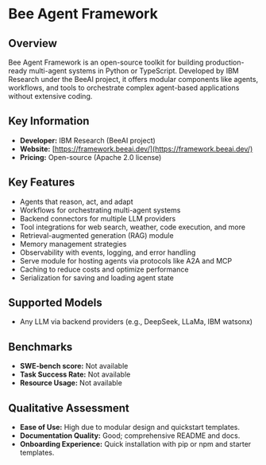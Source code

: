 # Bee Agent Framework

## Overview

Bee Agent Framework is an open-source toolkit for building production-ready multi-agent systems in Python or TypeScript. Developed by IBM Research under the BeeAI project, it offers modular components like agents, workflows, and tools to orchestrate complex agent-based applications without extensive coding.

## Key Information

- **Developer:** IBM Research (BeeAI project)
- **Website:** [https://framework.beeai.dev/](https://framework.beeai.dev/)
- **Pricing:** Open-source (Apache 2.0 license)

## Key Features

- Agents that reason, act, and adapt
- Workflows for orchestrating multi-agent systems
- Backend connectors for multiple LLM providers
- Tool integrations for web search, weather, code execution, and more
- Retrieval-augmented generation (RAG) module
- Memory management strategies
- Observability with events, logging, and error handling
- Serve module for hosting agents via protocols like A2A and MCP
- Caching to reduce costs and optimize performance
- Serialization for saving and loading agent state

## Supported Models

- Any LLM via backend providers (e.g., DeepSeek, LLaMa, IBM watsonx)

## Benchmarks

- **SWE-bench score:** Not available
- **Task Success Rate:** Not available
- **Resource Usage:** Not available

## Qualitative Assessment

- **Ease of Use:** High due to modular design and quickstart templates.
- **Documentation Quality:** Good; comprehensive README and docs.
- **Onboarding Experience:** Quick installation with pip or npm and starter templates.
